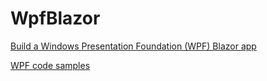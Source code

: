 # WpfBlazor

[Build a Windows Presentation Foundation (WPF) Blazor app](https://learn.microsoft.com/en-us/aspnet/core/blazor/hybrid/tutorials/wpf/)

[WPF code samples](https://learn.microsoft.com/en-us/samples/browse/?expanded=dotnet&products=windows-wpf)
